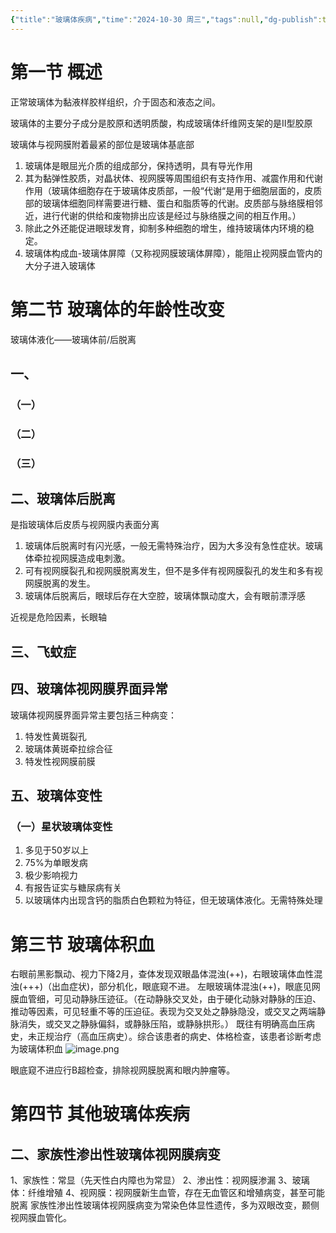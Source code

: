 ```yaml
---
{"title":"玻璃体疾病","time":"2024-10-30 周三","tags":null,"dg-publish":true,"permalink":"/200 学习/206 眼科学/第13章 玻璃体疾病/玻璃体疾病/","dgPassFrontmatter":true,"created":"2024-10-30T17:45:46.645+08:00","updated":"2024-10-30T18:22:43.702+08:00"}
---
```


# 第一节 概述
正常玻璃体为黏液样胶样组织，介于固态和液态之间。

玻璃体的主要分子成分是胶原和透明质酸，构成玻璃体纤维网支架的是Ⅱ型胶原

玻璃体与视网膜附着最紧的部位是玻璃体基底部

1. 玻璃体是眼屈光介质的组成部分，保持透明，具有导光作用
2. 其为黏弹性胶质，对晶状体、视网膜等周围组织有支持作用、减震作用和代谢作用（玻璃体细胞存在于玻璃体皮质部，一般“代谢“是用于细胞层面的，皮质部的玻璃体细胞同样需要进行糖、蛋白和脂质等的代谢。皮质部与脉络膜相邻近，进行代谢的供给和废物排出应该是经过与脉络膜之间的相互作用。）
3. 除此之外还能促进眼球发育，抑制多种细胞的增生，维持玻璃体内环境的稳定。
4. 玻璃体构成血-玻璃体屏障（又称视网膜玻璃体屏障），能阻止视网膜血管内的大分子进入玻璃体
# 第二节 玻璃体的年龄性改变
玻璃体液化——玻璃体前/后脱离
## 一、
### （一）
### （二）
### （三）
## 二、玻璃体后脱离
是指玻璃体后皮质与视网膜内表面分离

1. 玻璃体后脱离时有闪光感，一般无需特殊治疗，因为大多没有急性症状。玻璃体牵拉视网膜造成电刺激。
2. 可有视网膜裂孔和视网膜脱离发生，但不是多伴有视网膜裂孔的发生和多有视网膜脱离的发生。
3. 玻璃体后脱离后，眼球后存在大空腔，玻璃体飘动度大，会有眼前漂浮感

近视是危险因素，长眼轴
## 三、飞蚊症
## 四、玻璃体视网膜界面异常
玻璃体视网膜界面异常主要包括三种病变：
1. 特发性黄斑裂孔
2. 玻璃体黄斑牵拉综合征
3. 特发性视网膜前膜
## 五、玻璃体变性
### （一）星状玻璃体变性
1. 多见于50岁以上
2. 75%为单眼发病
3. 极少影响视力
4. 有报告证实与糖尿病有关
5. 以玻璃体内出现含钙的脂质白色颗粒为特征，但无玻璃体液化。无需特殊处理
# 第三节 玻璃体积血
右眼前黑影飘动、视力下降2月，查体发现双眼晶体混浊(++)，右眼玻璃体血性混浊(+++)（出血症状)，部分机化，眼底窥不进。
左眼玻璃体混浊(++)，眼底见网膜血管细，可见动静脉压迹征。（在动静脉交叉处，由于硬化动脉对静脉的压迫、推动等因素，可见轻重不等的压迫征。表现为交叉处之静脉隐没，或交叉之两端静脉消失，或交叉之静脉偏斜，或静脉压陷，或静脉拱形。）
既往有明确高血压病史，未正规治疗（高血压病史）。综合该患者的病史、体格检查，该患者诊断考虑为玻璃体积血
![image.png](https://cdn.jsdelivr.net/gh/Dolan-Lance/Image-Jiang/202410301809009.jpg)


眼底窥不进应行B超检查，排除视网膜脱离和眼内肿瘤等。
# 第四节 其他玻璃体疾病
## 二、家族性渗出性玻璃体视网膜病变
1、家族性：常显（先天性白内障也为常显）
2、渗出性：视网膜渗漏
3、玻璃体：纤维增殖
4、视网膜：视网膜新生血管，存在无血管区和增殖病变，甚至可能脱离
家族性渗出性玻璃体视网膜病变为常染色体显性遗传，多为双眼改变，颞侧视网膜血管化。